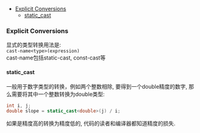 <!-- TOC -->

- [Explicit Conversions](#explicit-conversions)
  - [static_cast](#static_cast)

<!-- /TOC -->

<a id="markdown-explicit-conversions" name="explicit-conversions"></a>
### Explicit Conversions

显式的类型转换用法是:  
`cast-name<type>(expression)`  
cast-name包括static-cast, const-cast等

<a id="markdown-static_cast" name="static_cast"></a>
#### static_cast

一般用于数字类型的转换，例如两个整数相除, 要得到一个double精度的数字, 那么需要将其中一个整数转换为double类型:
```cpp
int i, j;
double slope = static_cast<double>(j) / i;
```
如果是精度高的转换为精度低的, 代码的读者和编译器都知道精度的损失.
